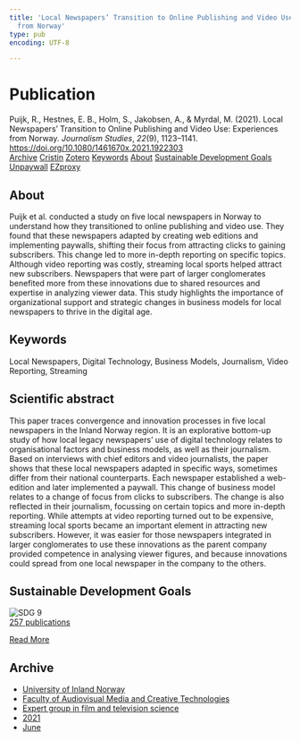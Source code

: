 ```yaml
---
title: 'Local Newspapers’ Transition to Online Publishing and Video Use: Experiences
  from Norway'
type: pub
encoding: UTF-8

---
```

<h1>Publication</h1>
<article id="csl-bib-container-7F2R2BPD" class="csl-bib-container">
  <div class="csl-bib-body"> <div class="csl-entry">Puijk, R., Hestnes, E. B., Holm, S., Jakobsen, A., &#38; Myrdal, M. (2021). Local Newspapers’ Transition to Online Publishing and Video Use: Experiences from Norway. <i>Journalism Studies</i>, <i>22</i>(9), 1123–1141. <a href="https://doi.org/10.1080/1461670x.2021.1922303">https://doi.org/10.1080/1461670x.2021.1922303</a></div> </div>
  <div class="csl-bib-buttons">
    <a href="#taxonomy-article-7F2R2BPD" alt="archive" class="csl-bib-button">Archive</a>
    <a href="https://app.cristin.no/results/show.jsf?id=1915257" alt="Cristin" class="csl-bib-button">Cristin</a>
    <a href="http://zotero.org/groups/5881554/items/7F2R2BPD" alt="Zotero" class="csl-bib-button">Zotero</a>
    <a href="#keywords-article-7F2R2BPD" alt="keywords" class="csl-bib-button">Keywords</a>
    <a href="#about-article-7F2R2BPD" alt="about_pub" class="csl-bib-button">About</a>
    <a href="#sdg-article-7F2R2BPD" alt="sdg" class="csl-bib-button">Sustainable Development Goals</a>
    <a href="https://doi.org/10.1080/1461670x.2021.1922303" alt="Unpaywall" class="csl-bib-button">Unpaywall</a>
    <a href="https://doi.org/10.1080/1461670x.2021.1922303" alt="EZproxy" class="csl-bib-button">EZproxy</a>
  </div>
  <div id="csl-bib-meta-container-7F2R2BPD"></div>
</article>
<div id="csl-bib-meta-7F2R2BPD" class="csl-bib-meta">
  <article id="about-article-7F2R2BPD" class="about_pub-article">
    <h1>About</h1>
    Puijk et al. conducted a study on five local newspapers in Norway to understand how they transitioned to online publishing and video use. They found that these newspapers adapted by creating web editions and implementing paywalls, shifting their focus from attracting clicks to gaining subscribers. This change led to more in-depth reporting on specific topics. Although video reporting was costly, streaming local sports helped attract new subscribers. Newspapers that were part of larger conglomerates benefited more from these innovations due to shared resources and expertise in analyzing viewer data. This study highlights the importance of organizational support and strategic changes in business models for local newspapers to thrive in the digital age.
  </article>
  <article id="keywords-article-7F2R2BPD" class="keywords-article">
    <h1>Keywords</h1>
    Local Newspapers, Digital Technology, Business Models, Journalism, Video Reporting, Streaming
  </article>
  <article id="abstract-article-7F2R2BPD" class="abstract-article">
    <h1>Scientific abstract</h1>
    This paper traces convergence and innovation processes in five local newspapers in the Inland Norway region. It is an explorative bottom-up study of how local legacy newspapers’ use of digital technology relates to organisational factors and business models, as well as their journalism. Based on interviews with chief editors and video journalists, the paper shows that these local newspapers adapted in specific ways, sometimes differ from their national counterparts. Each newspaper established a web-edition and later implemented a paywall. This change of business model relates to a change of focus from clicks to subscribers. The change is also reflected in their journalism, focussing on certain topics and more in-depth reporting. While attempts at video reporting turned out to be expensive, streaming local sports became an important element in attracting new subscribers. However, it was easier for those newspapers integrated in larger conglomerates to use these innovations as the parent company provided competence in analysing viewer figures, and because innovations could spread from one local newspaper in the company to the others.
  </article>
  <article id="sdg-article-7F2R2BPD" class="sdg-article">
    <h1>Sustainable Development Goals</h1>
    <div class="sdg-container"><div id="sdg9" class="sdg">
        <img src="{{< params subfolder >}}images/sdg/sdg09_en.png" class="image" alt="SDG 9">
        <div class="sdg-overlay">
          <a href="{{< params subfolder >}}en/archive/?sdg=9#archive" class="sdg-publication-count"><span>257</span> publications</a>
          <p><a href="https://sdgs.un.org/goals/goal9" class="sdg-read-more">Read More</a></p>
        </div>
      </div></div>
  </article>
  <article id="taxonomy-article-7F2R2BPD" class="taxonomy-article">
    <h1>Archive</h1>
    <ul>
      <li><a href="{{< params subfolder >}}en/archive/?key=3DCRN523">University of Inland Norway</a></li>
      <li><a href="{{< params subfolder >}}en/archive/?key=8XUDF4FD">Faculty of Audiovisual Media and Creative Technologies</a></li>
      <li><a href="{{< params subfolder >}}en/archive/?key=GP9PM6PG">Expert group in film and television science</a></li>
      <li><a href="{{< params subfolder >}}en/archive/?key=7C5UHWZA">2021</a></li>
      <li><a href="{{< params subfolder >}}en/archive/?key=GU3ZCFHN">June</a></li>
    </ul>
  </article>
</div>
